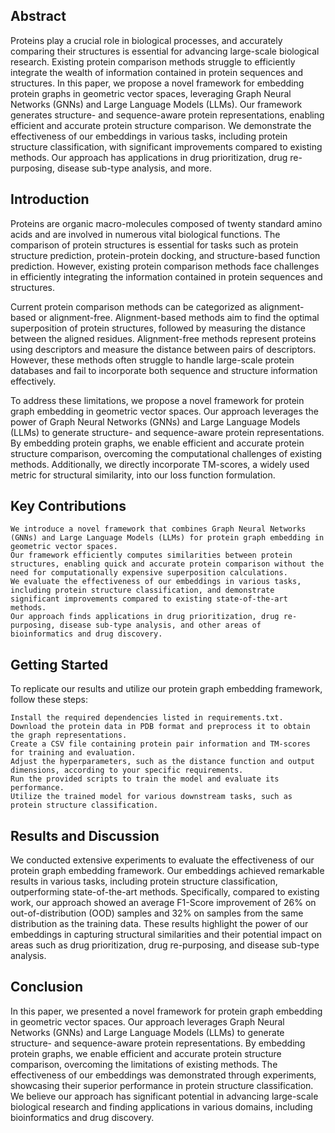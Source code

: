 ## Abstract

Proteins play a crucial role in biological processes, and accurately comparing their structures is essential for advancing large-scale biological research. Existing protein comparison methods struggle to efficiently integrate the wealth of information contained in protein sequences and structures. In this paper, we propose a novel framework for embedding protein graphs in geometric vector spaces, leveraging Graph Neural Networks (GNNs) and Large Language Models (LLMs). Our framework generates structure- and sequence-aware protein representations, enabling efficient and accurate protein structure comparison. We demonstrate the effectiveness of our embeddings in various tasks, including protein structure classification, with significant improvements compared to existing methods. Our approach has applications in drug prioritization, drug re-purposing, disease sub-type analysis, and more.

## Introduction

Proteins are organic macro-molecules composed of twenty standard amino acids and are involved in numerous vital biological functions. The comparison of protein structures is essential for tasks such as protein structure prediction, protein-protein docking, and structure-based function prediction. However, existing protein comparison methods face challenges in efficiently integrating the information contained in protein sequences and structures.

Current protein comparison methods can be categorized as alignment-based or alignment-free. Alignment-based methods aim to find the optimal superposition of protein structures, followed by measuring the distance between the aligned residues. Alignment-free methods represent proteins using descriptors and measure the distance between pairs of descriptors. However, these methods often struggle to handle large-scale protein databases and fail to incorporate both sequence and structure information effectively.

To address these limitations, we propose a novel framework for protein graph embedding in geometric vector spaces. Our approach leverages the power of Graph Neural Networks (GNNs) and Large Language Models (LLMs) to generate structure- and sequence-aware protein representations. By embedding protein graphs, we enable efficient and accurate protein structure comparison, overcoming the computational challenges of existing methods. Additionally, we directly incorporate TM-scores, a widely used metric for structural similarity, into our loss function formulation.

## Key Contributions

    We introduce a novel framework that combines Graph Neural Networks (GNNs) and Large Language Models (LLMs) for protein graph embedding in geometric vector spaces.
    Our framework efficiently computes similarities between protein structures, enabling quick and accurate protein comparison without the need for computationally expensive superposition calculations.
    We evaluate the effectiveness of our embeddings in various tasks, including protein structure classification, and demonstrate significant improvements compared to existing state-of-the-art methods.
    Our approach finds applications in drug prioritization, drug re-purposing, disease sub-type analysis, and other areas of bioinformatics and drug discovery.

## Getting Started

To replicate our results and utilize our protein graph embedding framework, follow these steps:

    Install the required dependencies listed in requirements.txt.
    Download the protein data in PDB format and preprocess it to obtain the graph representations.
    Create a CSV file containing protein pair information and TM-scores for training and evaluation.
    Adjust the hyperparameters, such as the distance function and output dimensions, according to your specific requirements.
    Run the provided scripts to train the model and evaluate its performance.
    Utilize the trained model for various downstream tasks, such as protein structure classification.

## Results and Discussion

We conducted extensive experiments to evaluate the effectiveness of our protein graph embedding framework. Our embeddings achieved remarkable results in various tasks, including protein structure classification, outperforming state-of-the-art methods. Specifically, compared to existing work, our approach showed an average F1-Score improvement of 26% on out-of-distribution (OOD) samples and 32% on samples from the same distribution as the training data. These results highlight the power of our embeddings in capturing structural similarities and their potential impact on areas such as drug prioritization, drug re-purposing, and disease sub-type analysis.

## Conclusion

In this paper, we presented a novel framework for protein graph embedding in geometric vector spaces. Our approach leverages Graph Neural Networks (GNNs) and Large Language Models (LLMs) to generate structure- and sequence-aware protein representations. By embedding protein graphs, we enable efficient and accurate protein structure comparison, overcoming the limitations of existing methods. The effectiveness of our embeddings was demonstrated through experiments, showcasing their superior performance in protein structure classification. We believe our approach has significant potential in advancing large-scale biological research and finding applications in various domains, including bioinformatics and drug discovery.
